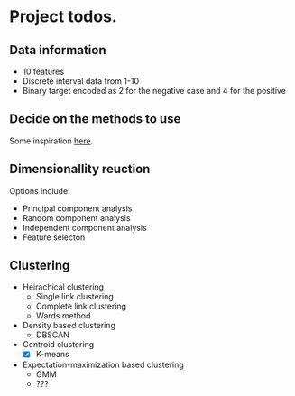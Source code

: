 # Project todos.

## Data information

- 10 features
- Discrete interval data from 1-10
- Binary target encoded as 2 for the negative case and 4 for the positive

## Decide on the methods to use

Some inspiration [here](https://towardsdatascience.com/an-overview-of-different-unsupervised-learning-techniques-facb1e1f3a27).

## Dimensionallity reuction

Options include:
- Principal component analysis
- Random component analysis
- Independent component analysis
- Feature selecton

## Clustering

- Heirachical clustering
	- Single link clustering
	- Complete link clustering
	- Wards method
- Density based clustering
	- DBSCAN
- Centroid clustering
	- [x] K-means
- Expectation-maximization based clustering
	- GMM
	- ???
   
